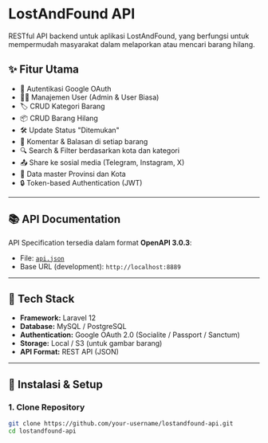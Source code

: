 # LostAndFound API

RESTful API backend untuk aplikasi LostAndFound, yang berfungsi untuk mempermudah masyarakat dalam melaporkan atau mencari barang hilang.

## ✨ Fitur Utama

- 🔑 Autentikasi Google OAuth
- 🧑‍💻 Manajemen User (Admin & User Biasa)
- 🏷️ CRUD Kategori Barang
- 📦 CRUD Barang Hilang
- 🛠️ Update Status "Ditemukan"
- 💬 Komentar & Balasan di setiap barang
- 🔍 Search & Filter berdasarkan kota dan kategori
- 📤 Share ke sosial media (Telegram, Instagram, X)
- 🌆 Data master Provinsi dan Kota
- 🔒 Token-based Authentication (JWT)

---

## 📚 API Documentation

API Specification tersedia dalam format **OpenAPI 3.0.3**:
- File: [`api.json`](./api.json)
- Base URL (development): `http://localhost:8889`

---

## 🚀 Tech Stack

- **Framework:** Laravel 12
- **Database:** MySQL / PostgreSQL
- **Authentication:** Google OAuth 2.0 (Socialite / Passport / Sanctum)
- **Storage:** Local / S3 (untuk gambar barang)
- **API Format:** REST API (JSON)

---

## 🔧 Instalasi & Setup

### 1. Clone Repository
```bash
git clone https://github.com/your-username/lostandfound-api.git
cd lostandfound-api

